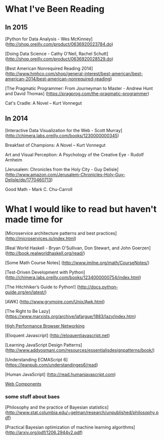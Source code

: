 What I've Been Reading
============
## In 2015

[Python for Data Analysis - Wes McKinney] (http://shop.oreilly.com/product/0636920023784.do)

[Doing Data Science - Cathy O'Neil, Rachel Schutt] (http://shop.oreilly.com/product/0636920028529.do)

[Best American Nonrequired Reading 2014] (http://www.hmhco.com/shop/general-interest/best-american/best-american-2014/best-american-nonrequired-reading)

[The Pragmatic Programmer: From Journeyman to Master - Andrew Hunt and David Thomas] (https://pragprog.com/the-pragmatic-programmer)

Cat's Cradle: A Novel – Kurt Vonnegut

## In 2014

[Interactive Data Visualization for the Web - Scott Murray] (http://chimera.labs.oreilly.com/books/1230000000345)

Breakfast of Champions: A Novel – Kurt Vonnegut

Art and Visual Perception: A Psychology of the Creative Eye - Rudolf Arnheim

[Jerusalem: Chronicles from the Holy City - Guy Delisle] (http://www.amazon.com/Jerusalem-Chronicles-Holy-Guy-Delisle/dp/1770460713)

Good Math - Mark C. Chu-Carroll

# What I would like to read but haven't made time for

[Microservice architecture patterns and best practices] (http://microservices.io/index.html)

[Real World Haskell - Bryan O'Sullivan, Don Stewart, and John Goerzen] (http://book.realworldhaskell.org/read/)

[Some Math Course Notes] (http://www.jmilne.org/math/CourseNotes/)

[Test-Driven Development with Python] (http://chimera.labs.oreilly.com/books/1234000000754/index.html)

[The Hitchhiker’s Guide to Python!] (http://docs.python-guide.org/en/latest/)

[AWK] (http://www.grymoire.com/Unix/Awk.html)

[The Right to Be Lazy] (https://www.marxists.org/archive/lafargue/1883/lazy/index.htm)

[High Performance Browser Networking](http://chimera.labs.oreilly.com/books/1230000000545/index.html)

[Eloquent Javascript] (http://eloquentjavascript.net)

[Learning JavaScript Design Patterns] (http://www.addyosmani.com/resources/essentialjsdesignpatterns/book/)

[Understanding ECMAScript 6] (https://leanpub.com/understandinges6/read)

[Human JavaScript] (http://read.humanjavascript.com)

[Web Components](http://webcomponents.org)

### some stuff about baes
[Philosophy and the practice of Bayesian statistics] (http://www.stat.columbia.edu/~gelman/research/unpublished/philosophy.pdf)

[Practical Bayesian optimization of machine learning algorithms] (http://arxiv.org/pdf/1206.2944v2.pdf)
